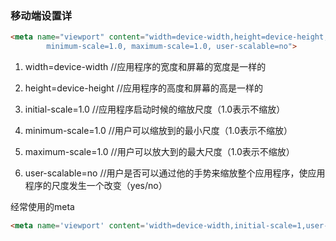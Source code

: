 ###  <mate name="viewport">移动端设置详

```html
<meta name="viewport" content="width=device-width,height=device-height,initial-scale=1.0,
        minimum-scale=1.0, maximum-scale=1.0, user-scalable=no">
```

1. width=device-width     //应用程序的宽度和屏幕的宽度是一样的

2. height=device-height   //应用程序的高度和屏幕的高是一样的

3. initial-scale=1.0          //应用程序启动时候的缩放尺度（1.0表示不缩放）

4. minimum-scale=1.0     //用户可以缩放到的最小尺度（1.0表示不缩放）

5. maximum-scale=1.0    //用户可以放大到的最大尺度（1.0表示不缩放）

6. user-scalable=no        //用户是否可以通过他的手势来缩放整个应用程序，使应用程序的尺度发生一个改变（yes/no）

经常使用的meta

```html
<meta name='viewport' content='width=device-width,initial-scale=1,user-scale=no' />
```

